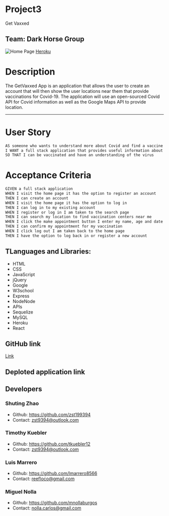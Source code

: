 # Project3
Get Vaxxed

## Team: Dark Horse Group

![Home Page](./public/screen.png)
[Heroku](hhttps://dashboard.heroku.com/apps/getvaxxedproject3)

# Description
The GetVaxxed App is an application that allows the user to create an account that will then show the user locations near them that provide vaccinations for Covid-19. The application will use an open-sourced Covid API for Covid information as well as the Google Maps API to provide location.

--------------

# User Story

```md
AS someone who wants to understand more about Covid and find a vaccine location near me
I WANT a full stack application that provides useful information about the virus as well as providing a location near me that gives vaccinations
SO THAT I can be vaccinated and have an understanding of the virus
```

# Acceptance Criteria

```md
GIVEN a full stack application
WHEN I visit the home page it has the option to register an account
THEN I can create an account 
WHEN I visit the home page it has the option to log in
THEN I can log in to my existing account
WHEN I register or log in I am taken to the search page
THEN I can search my location to find vaccination centers near me
WHEN I click the make appointment button I enter my name, age and date of birth
THEN I can confirm my appointment for my vaccination
WHEN I click log out I am taken back to the home page
THEN I have the option to log back in or register a new account

```

## TLanguages and Libraries:

* HTML
* CSS
* JavaScript
* jQuery
* Google
* W3school
* Express
* NodeNode
* APIs
* Sequelize
* MySQL
* Heroku
* React


## GitHub link

[Link](https://github.com/tkuebler12/GetVaxxed)

## Deploted application link


## Developers

### Shuting Zhao  
* Github: https://github.com/zst199394  
* Contact: zst9394@outlook.com

### Timothy Kuebler
* Github: https://github.com/tkuebler12
* Contact: zst9394@outlook.com

### Luis Marrero
* Github: https://github.com/lmarrero8566  
* Contact: reefloco@gmail.com

### Miguel Nolla
* Github: https://github.com/mnollaburgos
* Contact: nolla.carlos@gmail.com